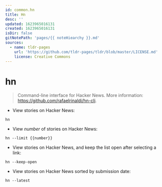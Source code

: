 ```yaml
---
id: common.hn
title: Hn
desc: ''
updated: 1623965016131
created: 1623965016131
isDir: false
gitNotePath: 'pages/{{ noteHiearchy }}.md'
sources:
  - name: tldr-pages
    url: 'https://github.com/tldr-pages/tldr/blob/master/LICENSE.md'
    license: Creative Commons
---
```

# hn

> Command-line interface for Hacker News.
> More information: <https://github.com/rafaelrinaldi/hn-cli>.

- View stories on Hacker News:

`hn`

- View _number_ of stories on Hacker News:

`hn --limit {{number}}`

- View stories on Hacker News, and keep the list open after selecting a link:

`hn --keep-open`

- View stories on Hacker News sorted by submission date:

`hn --latest`

